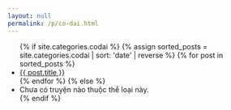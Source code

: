 ```yaml
---
layout: null
permalink: /p/co-dai.html
---
```

<div class="post-body">
  <ul>
    {% if site.categories.codai %}  {% assign sorted_posts = site.categories.codai | sort: 'date' | reverse %}
      {% for post in sorted_posts %}
        <li><a href="{{ post.url | relative_url }}">{{ post.title }}</a></li>
      {% endfor %}
    {% else %}
       <li>Chưa có truyện nào thuộc thể loại này.</li>
    {% endif %}
  </ul>
</div>
